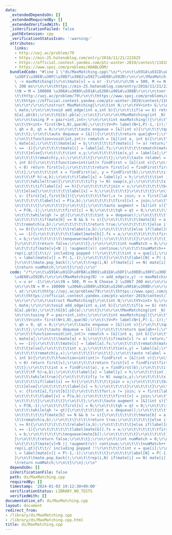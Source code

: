 ```yaml
---
data:
  _extendedDependsOn: []
  _extendedRequiredBy: []
  _extendedVerifiedWith: []
  _isVerificationFailed: false
  _pathExtension: cpp
  _verificationStatusIcon: ':warning:'
  attributes:
    links:
    - http://uoj.ac/problem/79
    - https://min-25.hatenablog.com/entry/2016/11/21/222625
    - https://official.contest.yandex.com/ptz-winter-2019/contest/11818/problems
    - https://www.spoj.com/problems/ADABLOOM/
  bundledCode: "#line 1 \"ds/MaxMatching.cpp\"\n/*\r\n\t\u591A\u91CD\u8FBA\u3001\u81EA\
    \u5DF1\u30EB\u30FC\u30D7\u3082\u5927\u4E08\u592B\r\n\r\n\tMaxMatching(N) -> add_edge(x,y)\
    \ -> maxMatching()\r\n\tmate[v] = u or -1\r\n\r\n\tN = 500, M <= N Choose 2 \u3067\
    \ 200 ms\r\n\r\n\thttps://min-25.hatenablog.com/entry/2016/11/21/222625\r\n\r\n\
    \tN = M = 100000 \u306A\u3089\u591A\u5206\u901A\u308B\r\n\r\n\tverified at:\r\n\
    \t\thttp://uoj.ac/problem/79\r\n\t\thttps://www.spoj.com/problems/ADABLOOM/\r\n\
    \t\thttps://official.contest.yandex.com/ptz-winter-2019/contest/11818/problems\r\
    \n\r\n*/\r\n\r\nstruct MaxMatching{\r\n\tint N;\r\n\tVV<int> G;\r\n\r\n\tV<int>\
    \ mate;\r\n\r\n\tvoid add_edge(int a,int b){\r\n\t\tif(a == b) return;\r\n\t\t\
    G[a].pb(b);\r\n\t\tG[b].pb(a);\r\n\t}\r\n\r\n\tMaxMatching(int _N):N(_N),G(N){}\r\
    \n\r\n\tusing P = pair<int,int>;\r\n\r\n\tint maxMatching(){\r\n\t\tmate = V<int>(N+1,N);\r\
    \n\t\tV<int> first(N+1,N),que(N);\r\n\t\tV<P> label(N+1,P(-1,-1));\r\n\t\tint\
    \ qh = 0, qt = 0;\r\n\r\n\t\tauto enqueue = [&](int v){\r\n\t\t\tque[qt++] = v;\r\
    \n\t\t};\r\n\t\tauto dequeue = [&](){\r\n\t\t\treturn que[qh++];\r\n\t\t};\r\n\
    \r\n\t\tfunction<void(int,int)> rematch = [&](int a, int b){\r\n\t\t\tint c =\
    \ mate[a];\r\n\t\t\tmate[a] = b;\r\n\t\t\tif(mate[c] != a) return;\r\n\t\t\tif(label[a].sc\
    \ == -1){\r\n\t\t\t\tmate[c] = label[a].fs;\r\n\t\t\t\trematch(mate[c],c);\r\n\
    \t\t\t}else{\r\n\t\t\t\tint x,y;\r\n\t\t\t\ttie(x,y) = label[a];\r\n\t\t\t\trematch(x,y);\r\
    \n\t\t\t\trematch(y,x);\r\n\t\t\t}\r\n\t\t};\r\n\t\tauto relabel = [&](int a,\
    \ int b){\r\n\t\t\tfunction<int(int)> findFirst = [&](int v){\r\n\t\t\t\tif(label[first[v]].fs\
    \ < 0) return first[v];\r\n\t\t\t\treturn first[v] = findFirst(first[v]);\r\n\t\
    \t\t};\r\n\t\t\tint x = findFirst(a), y = findFirst(b);\r\n\t\t\tif(x == y) return;\r\
    \n\t\t\tP h(~a,b);\r\n\t\t\tlabel[x] = label[y] = h;\r\n\t\t\tint join = -1;\r\
    \n\t\t\twhile(true){\r\n\t\t\t\tif(y != N) swap(x,y);\r\n\t\t\t\tx = findFirst(label[mate[x]].fs);\r\
    \n\t\t\t\tif(label[x] == h){\r\n\t\t\t\t\tjoin = x;\r\n\t\t\t\t\tbreak;\r\n\t\t\
    \t\t}else{\r\n\t\t\t\t\tlabel[x] = h;\r\n\t\t\t\t}\r\n\t\t\t}\r\n\t\t\tfor(int\
    \ v: {first[a],first[b]}){\r\n\t\t\t\tfor(;v != join; v = first[label[mate[v]].fs]){\r\
    \n\t\t\t\t\tlabel[v] = P(a,b);\r\n\t\t\t\t\tfirst[v] = join;\r\n\t\t\t\t\tenqueue(v);\r\
    \n\t\t\t\t}\r\n\t\t\t}\r\n\t\t};\r\n\t\tauto augment = [&](int s){\r\n\t\t\tlabel[s]\
    \ = P(N,-1);\r\n\t\t\tfirst[s] = N;\r\n\t\t\tqh = qt = 0;\r\n\t\t\tenqueue(s);\r\
    \n\t\t\twhile(qh != qt){\r\n\t\t\t\tint a = dequeue();\r\n\t\t\t\tfor(int b: G[a]){\r\
    \n\t\t\t\t\tif(mate[b] == N && b != s){\r\n\t\t\t\t\t\tmate[b] = a;\r\n\t\t\t\t\
    \t\trematch(a,b);\r\n\t\t\t\t\t\treturn true;\r\n\t\t\t\t\t}else if(label[b].fs\
    \ >= 0){\r\n\t\t\t\t\t\trelabel(a,b);\r\n\t\t\t\t\t}else if(label[mate[b]].fs\
    \ == -1){\r\n\t\t\t\t\t\tlabel[mate[b]].fs = a;\r\n\t\t\t\t\t\tfirst[mate[b]]\
    \ = b;\r\n\t\t\t\t\t\tenqueue(mate[b]);\r\n\t\t\t\t\t}\r\n\t\t\t\t}\r\n\t\t\t\
    }\r\n\t\t\treturn false;\r\n\t\t};\r\n\r\n\t\tint numMatch = 0;\r\n\t\trep(v,N){\r\
    \n\t\t\tif(mate[v]<N || !augment(v)) continue;\r\n\t\t\tnumMatch++;\r\n\t\t\t\
    rep(i,qt){\t\t// including popped !!\r\n\t\t\t\tint v = que[i];\r\n\t\t\t\tlabel[v]\
    \ = label[mate[v]] = P(-1,-1);\r\n\t\t\t}\r\n\t\t\tlabel[N] = P(-1,-1);\r\n\t\t\
    }\r\n\t\tmate.pop_back();\r\n\t\trep(i,N) if(mate[i] == N) mate[i] = -1;\r\n\t\
    \treturn numMatch;\r\n\t}\r\n};\r\n"
  code: "/*\r\n\t\u591A\u91CD\u8FBA\u3001\u81EA\u5DF1\u30EB\u30FC\u30D7\u3082\u5927\
    \u4E08\u592B\r\n\r\n\tMaxMatching(N) -> add_edge(x,y) -> maxMatching()\r\n\tmate[v]\
    \ = u or -1\r\n\r\n\tN = 500, M <= N Choose 2 \u3067 200 ms\r\n\r\n\thttps://min-25.hatenablog.com/entry/2016/11/21/222625\r\
    \n\r\n\tN = M = 100000 \u306A\u3089\u591A\u5206\u901A\u308B\r\n\r\n\tverified\
    \ at:\r\n\t\thttp://uoj.ac/problem/79\r\n\t\thttps://www.spoj.com/problems/ADABLOOM/\r\
    \n\t\thttps://official.contest.yandex.com/ptz-winter-2019/contest/11818/problems\r\
    \n\r\n*/\r\n\r\nstruct MaxMatching{\r\n\tint N;\r\n\tVV<int> G;\r\n\r\n\tV<int>\
    \ mate;\r\n\r\n\tvoid add_edge(int a,int b){\r\n\t\tif(a == b) return;\r\n\t\t\
    G[a].pb(b);\r\n\t\tG[b].pb(a);\r\n\t}\r\n\r\n\tMaxMatching(int _N):N(_N),G(N){}\r\
    \n\r\n\tusing P = pair<int,int>;\r\n\r\n\tint maxMatching(){\r\n\t\tmate = V<int>(N+1,N);\r\
    \n\t\tV<int> first(N+1,N),que(N);\r\n\t\tV<P> label(N+1,P(-1,-1));\r\n\t\tint\
    \ qh = 0, qt = 0;\r\n\r\n\t\tauto enqueue = [&](int v){\r\n\t\t\tque[qt++] = v;\r\
    \n\t\t};\r\n\t\tauto dequeue = [&](){\r\n\t\t\treturn que[qh++];\r\n\t\t};\r\n\
    \r\n\t\tfunction<void(int,int)> rematch = [&](int a, int b){\r\n\t\t\tint c =\
    \ mate[a];\r\n\t\t\tmate[a] = b;\r\n\t\t\tif(mate[c] != a) return;\r\n\t\t\tif(label[a].sc\
    \ == -1){\r\n\t\t\t\tmate[c] = label[a].fs;\r\n\t\t\t\trematch(mate[c],c);\r\n\
    \t\t\t}else{\r\n\t\t\t\tint x,y;\r\n\t\t\t\ttie(x,y) = label[a];\r\n\t\t\t\trematch(x,y);\r\
    \n\t\t\t\trematch(y,x);\r\n\t\t\t}\r\n\t\t};\r\n\t\tauto relabel = [&](int a,\
    \ int b){\r\n\t\t\tfunction<int(int)> findFirst = [&](int v){\r\n\t\t\t\tif(label[first[v]].fs\
    \ < 0) return first[v];\r\n\t\t\t\treturn first[v] = findFirst(first[v]);\r\n\t\
    \t\t};\r\n\t\t\tint x = findFirst(a), y = findFirst(b);\r\n\t\t\tif(x == y) return;\r\
    \n\t\t\tP h(~a,b);\r\n\t\t\tlabel[x] = label[y] = h;\r\n\t\t\tint join = -1;\r\
    \n\t\t\twhile(true){\r\n\t\t\t\tif(y != N) swap(x,y);\r\n\t\t\t\tx = findFirst(label[mate[x]].fs);\r\
    \n\t\t\t\tif(label[x] == h){\r\n\t\t\t\t\tjoin = x;\r\n\t\t\t\t\tbreak;\r\n\t\t\
    \t\t}else{\r\n\t\t\t\t\tlabel[x] = h;\r\n\t\t\t\t}\r\n\t\t\t}\r\n\t\t\tfor(int\
    \ v: {first[a],first[b]}){\r\n\t\t\t\tfor(;v != join; v = first[label[mate[v]].fs]){\r\
    \n\t\t\t\t\tlabel[v] = P(a,b);\r\n\t\t\t\t\tfirst[v] = join;\r\n\t\t\t\t\tenqueue(v);\r\
    \n\t\t\t\t}\r\n\t\t\t}\r\n\t\t};\r\n\t\tauto augment = [&](int s){\r\n\t\t\tlabel[s]\
    \ = P(N,-1);\r\n\t\t\tfirst[s] = N;\r\n\t\t\tqh = qt = 0;\r\n\t\t\tenqueue(s);\r\
    \n\t\t\twhile(qh != qt){\r\n\t\t\t\tint a = dequeue();\r\n\t\t\t\tfor(int b: G[a]){\r\
    \n\t\t\t\t\tif(mate[b] == N && b != s){\r\n\t\t\t\t\t\tmate[b] = a;\r\n\t\t\t\t\
    \t\trematch(a,b);\r\n\t\t\t\t\t\treturn true;\r\n\t\t\t\t\t}else if(label[b].fs\
    \ >= 0){\r\n\t\t\t\t\t\trelabel(a,b);\r\n\t\t\t\t\t}else if(label[mate[b]].fs\
    \ == -1){\r\n\t\t\t\t\t\tlabel[mate[b]].fs = a;\r\n\t\t\t\t\t\tfirst[mate[b]]\
    \ = b;\r\n\t\t\t\t\t\tenqueue(mate[b]);\r\n\t\t\t\t\t}\r\n\t\t\t\t}\r\n\t\t\t\
    }\r\n\t\t\treturn false;\r\n\t\t};\r\n\r\n\t\tint numMatch = 0;\r\n\t\trep(v,N){\r\
    \n\t\t\tif(mate[v]<N || !augment(v)) continue;\r\n\t\t\tnumMatch++;\r\n\t\t\t\
    rep(i,qt){\t\t// including popped !!\r\n\t\t\t\tint v = que[i];\r\n\t\t\t\tlabel[v]\
    \ = label[mate[v]] = P(-1,-1);\r\n\t\t\t}\r\n\t\t\tlabel[N] = P(-1,-1);\r\n\t\t\
    }\r\n\t\tmate.pop_back();\r\n\t\trep(i,N) if(mate[i] == N) mate[i] = -1;\r\n\t\
    \treturn numMatch;\r\n\t}\r\n};\r\n"
  dependsOn: []
  isVerificationFile: false
  path: ds/MaxMatching.cpp
  requiredBy: []
  timestamp: '2024-01-03 19:12:30+09:00'
  verificationStatus: LIBRARY_NO_TESTS
  verifiedWith: []
documentation_of: ds/MaxMatching.cpp
layout: document
redirect_from:
- /library/ds/MaxMatching.cpp
- /library/ds/MaxMatching.cpp.html
title: ds/MaxMatching.cpp
---
```

